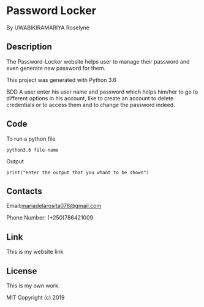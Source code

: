 # Password Locker

By UWABIKIRAMARIYA Roselyne
## Description

The Password-Locker website helps user to manage their password and even generate new password for them.

This project was generated with Python 3.6 

BDD
A user enter his user name and password which helps him/her to go to different options in his account, like to create an account to delete credentials or to access them and to change the password indeed.

## Code

To run a python file

`python3.6 file-name`

Output

`print("enter the output that you whant to be shown")`


## Contacts
Email:mariadelarosita078@gmail.com

Phone Number: (+250)786421009

## Link
This is my website link 

## License
This is my own work.

MIT Copyright (c) 2019

